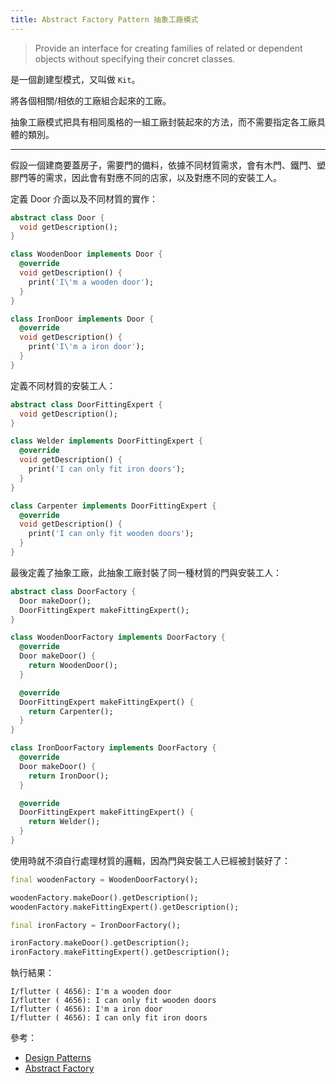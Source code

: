 ```yaml
---
title: Abstract Factory Pattern 抽象工廠模式
---
```


> Provide an interface for creating families of related or dependent objects without specifying their concret classes.

是一個創建型模式，又叫做 `Kit`。

將各個相關/相依的工廠組合起來的工廠。

抽象工廠模式把具有相同風格的一組工廠封裝起來的方法，而不需要指定各工廠具體的類別。

---

假設一個建商要蓋房子，需要門的備料，依據不同材質需求，會有木門、鐵門、塑膠門等的需求，因此會有對應不同的店家，以及對應不同的安裝工人。

定義 Door 介面以及不同材質的實作：
```dart
abstract class Door {
  void getDescription();
}

class WoodenDoor implements Door {
  @override
  void getDescription() {
    print('I\'m a wooden door');
  }
}

class IronDoor implements Door {
  @override
  void getDescription() {
    print('I\'m a iron door');
  }
}
```

定義不同材質的安裝工人：
```dart
abstract class DoorFittingExpert {
  void getDescription();
}

class Welder implements DoorFittingExpert {
  @override
  void getDescription() {
    print('I can only fit iron doors');
  }
}

class Carpenter implements DoorFittingExpert {
  @override
  void getDescription() {
    print('I can only fit wooden doors');
  }
}
```

最後定義了抽象工廠，此抽象工廠封裝了同一種材質的門與安裝工人：
```dart
abstract class DoorFactory {
  Door makeDoor();
  DoorFittingExpert makeFittingExpert();
}

class WoodenDoorFactory implements DoorFactory {
  @override
  Door makeDoor() {
    return WoodenDoor();
  }

  @override
  DoorFittingExpert makeFittingExpert() {
    return Carpenter();
  }
}

class IronDoorFactory implements DoorFactory {
  @override
  Door makeDoor() {
    return IronDoor();
  }

  @override
  DoorFittingExpert makeFittingExpert() {
    return Welder();
  }
}
```

使用時就不須自行處理材質的邏輯，因為門與安裝工人已經被封裝好了：
```dart
final woodenFactory = WoodenDoorFactory();

woodenFactory.makeDoor().getDescription();
woodenFactory.makeFittingExpert().getDescription();

final ironFactory = IronDoorFactory();

ironFactory.makeDoor().getDescription();
ironFactory.makeFittingExpert().getDescription();
```

執行結果：
```
I/flutter ( 4656): I'm a wooden door
I/flutter ( 4656): I can only fit wooden doors
I/flutter ( 4656): I'm a iron door
I/flutter ( 4656): I can only fit iron doors
```

參考：
* [Design Patterns](https://en.wikipedia.org/wiki/Design_Patterns)
* [Abstract Factory](https://github.com/NoobTW/design-patterns-for-humans-cn#-%E6%8A%BD%E8%B1%A1%E5%B7%A5%E5%BB%A0abstract-factory)